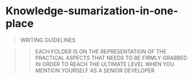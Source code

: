 # Knowledge-sumarization-in-one-place

> WRITING GUIDELINES

>> EACH FOLDER IS ON THE REPRESENTATION OF THE PRACTICAL ASPECTS THAT NEEDS TO BE FIRMLY GRABBED IN ORDER TO REACH THE ULTIMATE LEVEL WHEN YOU MENTION YOURSELF AS A SENIOR DEVELOPER

